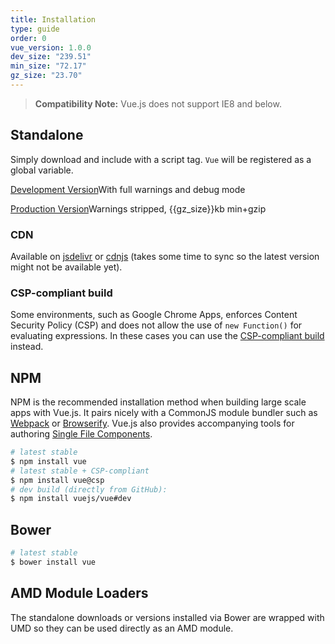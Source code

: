```yaml
---
title: Installation
type: guide
order: 0
vue_version: 1.0.0
dev_size: "239.51"
min_size: "72.17"
gz_size: "23.70"
---
```


> **Compatibility Note:** Vue.js does not support IE8 and below.

## Standalone

Simply download and include with a script tag. `Vue` will be registered as a global variable.

<div id="downloads">
<a class="button" href="https://raw.github.com/vuejs/vue/{{vue_version}}/dist/vue.js" download>Development Version</a><span class="light info">With full warnings and debug mode</span>

<a class="button" href="https://raw.github.com/vuejs/vue/{{vue_version}}/dist/vue.min.js" download>Production Version</a><span class="light info">Warnings stripped, {{gz_size}}kb min+gzip</span>
</div>

### CDN

Available on [jsdelivr](//cdn.jsdelivr.net/vue/{{vue_version}}/vue.min.js) or [cdnjs](//cdnjs.cloudflare.com/ajax/libs/vue/{{vue_version}}/vue.min.js) (takes some time to sync so the latest version might not be available yet).

### CSP-compliant build

Some environments, such as Google Chrome Apps, enforces Content Security Policy (CSP) and does not allow the use of `new Function()` for evaluating expressions. In these cases you can use the [CSP-compliant build](https://github.com/vuejs/vue/tree/csp/dist) instead.

## NPM

NPM is the recommended installation method when building large scale apps with Vue.js. It pairs nicely with a CommonJS module bundler such as [Webpack](http://webpack.github.io/) or [Browserify](http://browserify.org/). Vue.js also provides accompanying tools for authoring [Single File Components](application.html#Single_File_Components).

``` bash
# latest stable
$ npm install vue
# latest stable + CSP-compliant
$ npm install vue@csp
# dev build (directly from GitHub):
$ npm install vuejs/vue#dev
```

## Bower

``` bash
# latest stable
$ bower install vue
```

## AMD Module Loaders

The standalone downloads or versions installed via Bower are wrapped with UMD so they can be used directly as an AMD module.
